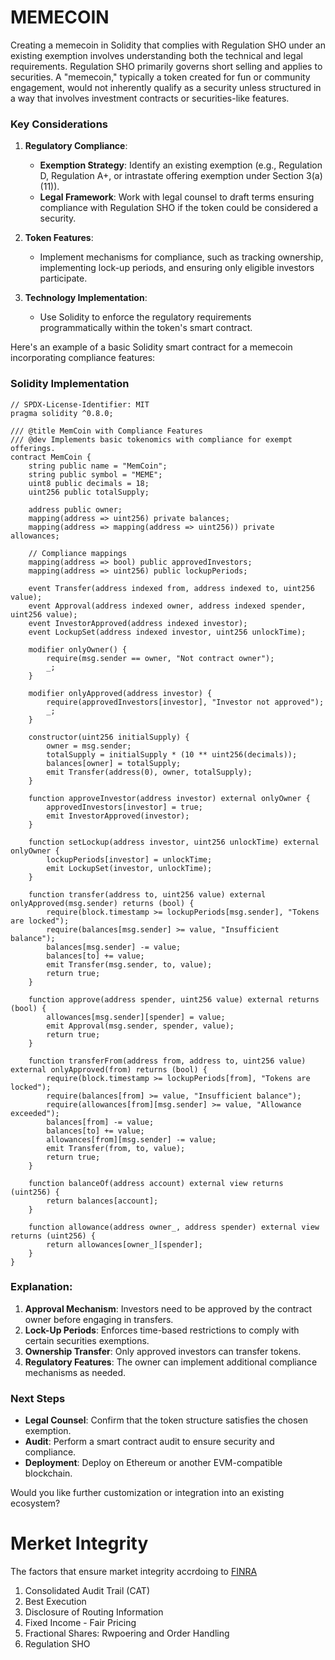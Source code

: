 # MEMECOIN
Creating a memecoin in Solidity that complies with Regulation SHO under an existing exemption involves understanding both the technical and legal requirements. Regulation SHO primarily governs short selling and applies to securities. A "memecoin," typically a token created for fun or community engagement, would not inherently qualify as a security unless structured in a way that involves investment contracts or securities-like features.

### Key Considerations
1. **Regulatory Compliance**: 
   - **Exemption Strategy**: Identify an existing exemption (e.g., Regulation D, Regulation A+, or intrastate offering exemption under Section 3(a)(11)).
   - **Legal Framework**: Work with legal counsel to draft terms ensuring compliance with Regulation SHO if the token could be considered a security.
   
2. **Token Features**:
   - Implement mechanisms for compliance, such as tracking ownership, implementing lock-up periods, and ensuring only eligible investors participate.

3. **Technology Implementation**:
   - Use Solidity to enforce the regulatory requirements programmatically within the token's smart contract.

Here's an example of a basic Solidity smart contract for a memecoin incorporating compliance features:

### Solidity Implementation

```solidity
// SPDX-License-Identifier: MIT
pragma solidity ^0.8.0;

/// @title MemCoin with Compliance Features
/// @dev Implements basic tokenomics with compliance for exempt offerings.
contract MemCoin {
    string public name = "MemCoin";
    string public symbol = "MEME";
    uint8 public decimals = 18;
    uint256 public totalSupply;
    
    address public owner;
    mapping(address => uint256) private balances;
    mapping(address => mapping(address => uint256)) private allowances;

    // Compliance mappings
    mapping(address => bool) public approvedInvestors;
    mapping(address => uint256) public lockupPeriods;

    event Transfer(address indexed from, address indexed to, uint256 value);
    event Approval(address indexed owner, address indexed spender, uint256 value);
    event InvestorApproved(address indexed investor);
    event LockupSet(address indexed investor, uint256 unlockTime);

    modifier onlyOwner() {
        require(msg.sender == owner, "Not contract owner");
        _;
    }

    modifier onlyApproved(address investor) {
        require(approvedInvestors[investor], "Investor not approved");
        _;
    }

    constructor(uint256 initialSupply) {
        owner = msg.sender;
        totalSupply = initialSupply * (10 ** uint256(decimals));
        balances[owner] = totalSupply;
        emit Transfer(address(0), owner, totalSupply);
    }

    function approveInvestor(address investor) external onlyOwner {
        approvedInvestors[investor] = true;
        emit InvestorApproved(investor);
    }

    function setLockup(address investor, uint256 unlockTime) external onlyOwner {
        lockupPeriods[investor] = unlockTime;
        emit LockupSet(investor, unlockTime);
    }

    function transfer(address to, uint256 value) external onlyApproved(msg.sender) returns (bool) {
        require(block.timestamp >= lockupPeriods[msg.sender], "Tokens are locked");
        require(balances[msg.sender] >= value, "Insufficient balance");
        balances[msg.sender] -= value;
        balances[to] += value;
        emit Transfer(msg.sender, to, value);
        return true;
    }

    function approve(address spender, uint256 value) external returns (bool) {
        allowances[msg.sender][spender] = value;
        emit Approval(msg.sender, spender, value);
        return true;
    }

    function transferFrom(address from, address to, uint256 value) external onlyApproved(from) returns (bool) {
        require(block.timestamp >= lockupPeriods[from], "Tokens are locked");
        require(balances[from] >= value, "Insufficient balance");
        require(allowances[from][msg.sender] >= value, "Allowance exceeded");
        balances[from] -= value;
        balances[to] += value;
        allowances[from][msg.sender] -= value;
        emit Transfer(from, to, value);
        return true;
    }

    function balanceOf(address account) external view returns (uint256) {
        return balances[account];
    }

    function allowance(address owner_, address spender) external view returns (uint256) {
        return allowances[owner_][spender];
    }
}
```

### Explanation:
1. **Approval Mechanism**: Investors need to be approved by the contract owner before engaging in transfers.
2. **Lock-Up Periods**: Enforces time-based restrictions to comply with certain securities exemptions.
3. **Ownership Transfer**: Only approved investors can transfer tokens.
4. **Regulatory Features**: The owner can implement additional compliance mechanisms as needed.

### Next Steps
- **Legal Counsel**: Confirm that the token structure satisfies the chosen exemption.
- **Audit**: Perform a smart contract audit to ensure security and compliance.
- **Deployment**: Deploy on Ethereum or another EVM-compatible blockchain.

Would you like further customization or integration into an existing ecosystem?

# Merket Integrity
The factors that ensure market integrity accrdoing to [FINRA](https://www.finra.org/rules-guidance/guidance/reports/2023-finras-examination-and-risk-monitoring-program/market-integrity)

1. Consolidated Audit Trail (CAT)
2. Best Execution
3. Disclosure of Routing Information
4. Fixed Income - Fair Pricing
5. Fractional Shares: Rwpoering and Order Handling
6. Regulation SHO
